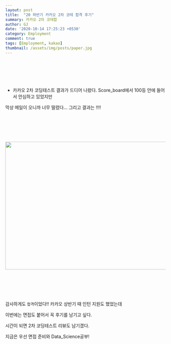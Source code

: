 ```yaml
---
layout: post
title:  "20 하반기 카카오 2차 코테 합격 후기"
summary: 카카오 2차 코테합
author: GJ
date: '2020-10-14 17:25:23 +0530'
category: Employment
comment: true
tags: [Employment, kakao]
thumbnail: /assets/img/posts/paper.jpg
---
```


#  　

* 카카오 2차 코딩테스트 결과가 드디어 나왔다. Score_board에서 100등 안에 들어서 안심하고 있었지만

막상 메일이 오니까 너무 떨렸다... 그리고 결과는 !!!!

#  　

<img src="http://drive.google.com/uc?export=view&id=1aAHrp__iAgWxrYtupVDt6lbXHWlsK0yI"  width="700" height="400">

#  　
감사하게도 `합격`이었다!! 카카오 상반기 때 인턴 지원도 했었는데

이번에는 면접도 붙어서 꼭 후기를 남기고 싶다.

시간이 되면 2차 코딩테스트 리뷰도 남기겠다.

지금은 우선 면접 준비와 Data_Science공부!
